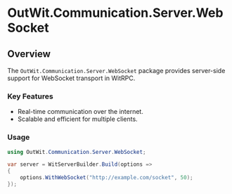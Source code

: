 # OutWit.Communication.Server.WebSocket

## Overview
The `OutWit.Communication.Server.WebSocket` package provides server-side support for WebSocket transport in WitRPC.

### Key Features
- Real-time communication over the internet.
- Scalable and efficient for multiple clients.

### Usage
```csharp
using OutWit.Communication.Server.WebSocket;

var server = WitServerBuilder.Build(options =>
{
    options.WithWebSocket("http://example.com/socket", 50);
});
